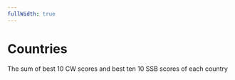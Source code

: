 ```yaml
---
fullWidth: true
---
```


<script setup lang="ts">
import { ref, computed } from 'vue'
// import Listbox from '@/theme/Listbox.vue'
import CountryLineChart from '@/components/CountryLineChart.vue'

import { data as results } from "@/results.data.ts";

</script>

# Countries

The sum of best 10 CW scores and best ten 10 SSB scores of each country
<CountryLineChart />

<!-- <Listbox v-model="selectedYear" :items="availableYears" class="w-24 mb-4" /> -->
